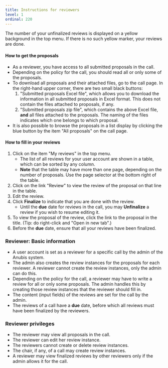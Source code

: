 ```yaml
---
title: Instructions for reviewers
level: 1
ordinal: 220
---
```


The number of your unfinalized reviews is displayed on a yellow
background in the top menu. If there is no such yellow marker, your
reviews are done.

#### How to get the proposals

- As a reviewer, you have access to all submitted proposals in the call.
- Depending on the policy for the call, you should read all or only
  some of the proposals.
- To download all proposals and their attached files, go to the call page. In the
  right-hand upper corner, there are two small black buttons:
  1. "Submitted proposals Excel file", which allows you to download
     the information in all submitted proposals in Excel format. This
     does not contain the files attached to proposals, if any.
  2. "Submitted proposals zip file", which contains the above Excel
     file, **and** all files attached to the proposals. The naming of
     the files indicates which one belongs to which proposal.
- It is also possible to browse the proposals in a list display by
  clicking the blue button by the item "All proposals" on the call
  page.

#### How to fill in your reviews

1. Click on the item "My reviews" in the top menu.
   - The list of all reviews for your user account are shown in a table,
     which can be sorted by any column.
   - **Note** that the table may have more than one page, depending on
     the number of proposals. Use the page selector at the bottom right of
     the table.
2. Click on the link "Review" to view the review of the proposal on
   that line in the table.
3. Edit the review.
4. Click **Finalize** to indicate that you are done with the review.
   - Until the **due** date for reviews in the call, you may
     **Unfinalize** a review if you wish to resume editing it.
5. To view the proposal of the review, click the link to the proposal
   in the title. (Tip: do right-click and "Open in new tab".)
6. Before the **due** date, ensure that all your reviews have been
   finalized.

### Reviewer: Basic information

- A user account is set as a reviewer for a specific call by the admin
  of the Anubis system.
- The admin also creates the review instances for the proposals for
  each reviewer. A reviewer cannot create the review instances, only the admin
  can do this.
- Depending on the policy for the call, a reviewer may have to write a
  review for all or only some proposals. The admin handles this by creating those
  review instances that the reviewer should fill in.
- The content (input fields) of the reviews are set for the call by the admin.
- The reviews of a call have a **due** date, before which all reviews must
  have been finalized by the reviewers.

### Reviewer privileges

- The reviewer may view all proposals in the call.
- The reviewer can edit her review instance.
- The reviewers cannot create or delete review instances.
- The chair, if any, of a call may create review instances.
- A reviewer may view finalized reviews by other reviewers only if the
  admin allows it for the call.

